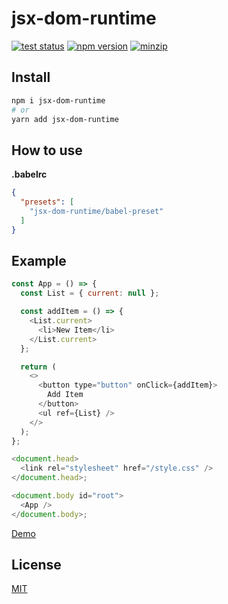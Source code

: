 # jsx-dom-runtime

[![test status](https://github.com/shoonia/jsx-dom-runtime/workflows/tests/badge.svg)](https://github.com/shoonia/jsx-dom-runtime/actions)
[![npm version](https://badgen.net/npm/v/jsx-dom-runtime)](https://www.npmjs.com/package/jsx-dom-runtime)
[![minzip](https://badgen.net/bundlephobia/minzip/jsx-dom-runtime)](https://bundlephobia.com/result?p=jsx-dom-runtime)

## Install

```bash
npm i jsx-dom-runtime
# or
yarn add jsx-dom-runtime
```

## How to use

**.babelrc**

```json
{
  "presets": [
    "jsx-dom-runtime/babel-preset"
  ]
}
```

## Example

```js
const App = () => {
  const List = { current: null };

  const addItem = () => {
    <List.current>
      <li>New Item</li>
    </List.current>
  };

  return (
    <>
      <button type="button" onClick={addItem}>
        Add Item
      </button>
      <ul ref={List} />
    </>
  );
};

<document.head>
  <link rel="stylesheet" href="/style.css" />
</document.head>;

<document.body id="root">
  <App />
</document.body>;
```

[Demo](/DEMO)

## License

[MIT](./LICENSE)
